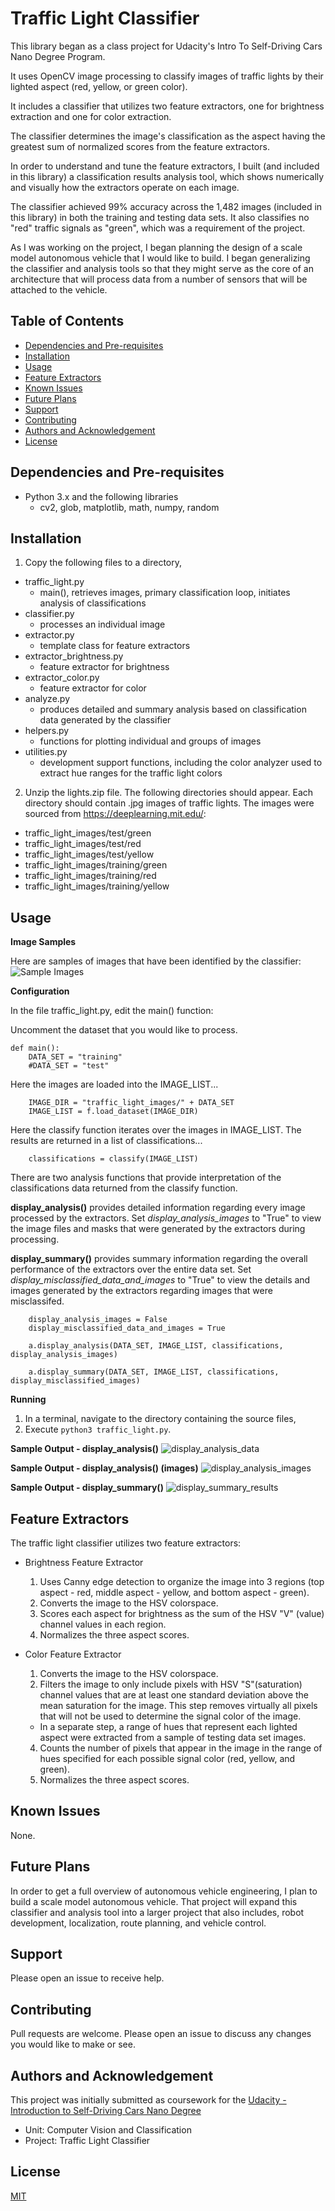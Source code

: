 # Traffic Light Classifier
This library began as a class project for Udacity's Intro To Self-Driving Cars Nano Degree Program.

It uses OpenCV image processing to classify images of traffic lights by their lighted aspect (red, yellow, or green color).

It includes a classifier that utilizes two feature extractors, one for brightness extraction and one for color extraction.

The classifier determines the image's classification as the aspect having the greatest sum of normalized scores from the feature extractors.

In order to understand and tune the feature extractors, I built (and included in this library) a classification results analysis tool, which shows numerically and visually how the extractors operate on each image.

The classifier achieved 99% accuracy across the 1,482 images (included in this library) in both the training and testing data sets. It also classifies no "red" traffic signals as "green", which was a requirement of the project.

As I was working on the project, I began planning the design of a scale model autonomous vehicle that I would like to build. I began generalizing the classifier and analysis tools so that they might serve as the core of an architecture that will process data from a number of sensors that will be attached to the vehicle.


## Table of Contents

* [Dependencies and Pre-requisites](#dependencies-and-pre-requisites)
* [Installation](#installation)
* [Usage](#usage)
* [Feature Extractors](#feature_extractors)
* [Known Issues](#known-issues)
* [Future Plans](#future-plans)
* [Support](#support)
* [Contributing](#contributing)
* [Authors and Acknowledgement](#authors-and-acknowledgement)
* [License](#license)


## Dependencies and Pre-requisites
* Python 3.x and the following libraries
  * cv2, glob, matplotlib, math, numpy, random


## Installation

1. Copy the following files to a directory,
  * traffic_light.py
    * main(), retrieves images, primary classification loop, initiates analysis of classifications
  * classifier.py
    * processes an individual image
  * extractor.py
    * template class for feature extractors
  * extractor_brightness.py
    * feature extractor for brightness
  * extractor_color.py
    * feature extractor for color
  * analyze.py
    * produces detailed and summary analysis based on classification data generated by the classifier
  * helpers.py
    * functions for plotting individual and groups of images
  * utilities.py
    * development support functions, including the color analyzer used to extract hue ranges for the traffic light colors  
2. Unzip the lights.zip file. The following directories should appear. Each directory should contain .jpg images of traffic lights. The images were sourced from https://deeplearning.mit.edu/:
  * traffic_light_images/test/green
  * traffic_light_images/test/red
  * traffic_light_images/test/yellow
  * traffic_light_images/training/green
  * traffic_light_images/training/red
  * traffic_light_images/training/yellow


## Usage
**Image Samples**

Here are samples of images that have been identified by the classifier:
![Sample Images](sample_images1.png)

**Configuration**

In the file traffic_light.py, edit the main() function:

Uncomment the dataset that you would like to process.
```
def main():
    DATA_SET = "training"
    #DATA_SET = "test"
```
Here the images are loaded into the IMAGE_LIST...
```
    IMAGE_DIR = "traffic_light_images/" + DATA_SET
    IMAGE_LIST = f.load_dataset(IMAGE_DIR)
```
Here the classify function iterates over the images in IMAGE_LIST. The results are returned in a list of classifications...
```
    classifications = classify(IMAGE_LIST)
```
There are two analysis functions that provide interpretation of the classifications data returned from the classify function.

**display_analysis()** provides detailed information regarding every image processed by the extractors. Set *display_analysis_images* to "True" to view the image files and masks that were generated by the extractors during processing.

**display_summary()** provides summary information regarding the overall performance of the extractors over the entire data set. Set *display_misclassified_data_and_images* to "True" to view the details and images generated by the extractors regarding images that were misclassifed.

```
    display_analysis_images = False
    display_misclassified_data_and_images = True

    a.display_analysis(DATA_SET, IMAGE_LIST, classifications, display_analysis_images)

    a.display_summary(DATA_SET, IMAGE_LIST, classifications, display_misclassified_images)
```

**Running**
1. In a terminal, navigate to the directory containing the source files,
2. Execute `python3 traffic_light.py`.

**Sample Output - display_analysis()**
![display_analysis_data](display_analysis_data2.png)

**Sample Output - display_analysis() (images)**
![display_analysis_images](display_analysis_image2.png)

**Sample Output - display_summary()**
![display_summary_results](display_summary2.png)


## Feature Extractors
The traffic light classifier utilizes two feature extractors:

* Brightness Feature Extractor
  1. Uses Canny edge detection to organize the image into 3 regions (top aspect - red, middle aspect - yellow, and bottom aspect - green).
  2. Converts the image to the HSV colorspace.
  3. Scores each aspect for brightness as the sum of the HSV "V" (value) channel values in each region.
  4. Normalizes the three aspect scores.

* Color Feature Extractor
  1. Converts the image to the HSV colorspace.
  2. Filters the image to only include pixels with HSV "S"(saturation) channel values that are at least one standard deviation above the mean saturation for the image. This step removes virtually all pixels that will not be used to determine the signal color of the image.
    * In a separate step, a range of hues that represent each lighted aspect were extracted from a sample of testing data set images.
  4. Counts the number of pixels that appear in the image in the range of hues specified for each possible signal color (red, yellow, and green).
  5. Normalizes the three aspect scores.


## Known Issues

None.

## Future Plans

In order to get a full overview of autonomous vehicle engineering, I plan to build a scale model autonomous vehicle. That project will expand this classifier and analysis tool into a larger project that also includes, robot development, localization, route planning, and vehicle control.


## Support

Please open an issue to receive help.


## Contributing

Pull requests are welcome. Please open an issue to discuss any changes you would like to make or see.


## Authors and Acknowledgement

This project was initially submitted as coursework for the [Udacity - Introduction to Self-Driving Cars Nano Degree](https://www.udacity.com/course/intro-to-self-driving-cars--nd113)

* Unit: Computer Vision and Classification
* Project: Traffic Light Classifier

## License

[MIT](https://choosealicense.com/licenses/mit/)
